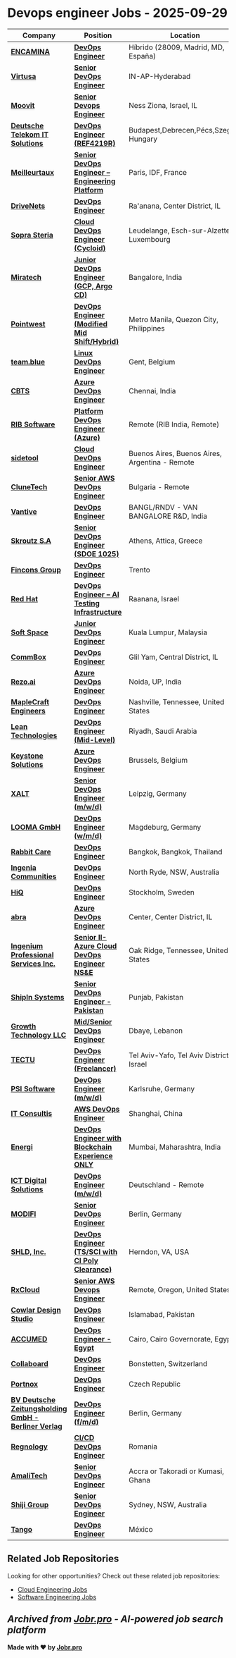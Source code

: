 # Devops engineer Jobs - 2025-09-29

| Company | Position | Location | Type | Date |
| ------- | -------- | -------- | ---- | ------ |
| **[ENCAMINA](https://www.encamina.com/)** | **[DevOps Engineer](https://jobr.pro/job/28970130/devops-engineer?utm_source=github&utm_medium=repo&utm_campaign=github-devops-jobs)** | Híbrido (28009, Madrid, MD, España) | On Site | Sep 29 |
| **[Virtusa](https://www.virtusa.com/)** | **[Senior DevOps Engineer](https://jobr.pro/job/28951726/senior-devops-engineer?utm_source=github&utm_medium=repo&utm_campaign=github-devops-jobs)** | IN-AP-Hyderabad | On Site | Sep 29 |
| **[Moovit](https://moovit.com/)** | **[Senior Devops Engineer](https://jobr.pro/job/28965835/senior-devops-engineer?utm_source=github&utm_medium=repo&utm_campaign=github-devops-jobs)** | Ness Ziona, Israel, IL | On Site | Sep 29 |
| **[Deutsche Telekom IT Solutions](https://www.deutschetelekomitsolutions.hu)** | **[DevOps Engineer (REF4219R)](https://jobr.pro/job/28946788/devops-engineer-ref4219r?utm_source=github&utm_medium=repo&utm_campaign=github-devops-jobs)** | Budapest,Debrecen,Pécs,Szeged, Hungary | On Site | Sep 29 |
| **[Meilleurtaux](https://www.meilleurtaux.com/)** | **[Senior DevOps Engineer – Engineering Platform](https://jobr.pro/job/28946793/senior-devops-engineer-engineering-platform?utm_source=github&utm_medium=repo&utm_campaign=github-devops-jobs)** | Paris, IDF, France | On Site | Sep 29 |
| **[DriveNets](https://www.drivenets.com/)** | **[DevOps Engineer](https://jobr.pro/job/28965450/devops-engineer?utm_source=github&utm_medium=repo&utm_campaign=github-devops-jobs)** | Ra'anana, Center District, IL | On Site | Sep 29 |
| **[Sopra Steria](https://www.soprasteria.com)** | **[Cloud DevOps Engineer (Cycloid)](https://jobr.pro/job/28946488/cloud-devops-engineer-cycloid?utm_source=github&utm_medium=repo&utm_campaign=github-devops-jobs)** | Leudelange, Esch-sur-Alzette, Luxembourg | Remote | Sep 29 |
| **[Miratech](https://miratechgroup.com/)** | **[Junior DevOps Engineer (GCP, Argo CD)](https://jobr.pro/job/28906067/junior-devops-engineer-gcp-argo-cd?utm_source=github&utm_medium=repo&utm_campaign=github-devops-jobs)** | Bangalore, India | On Site | Sep 29 |
| **[Pointwest](https://pointwest.com/)** | **[DevOps Engineer (Modified Mid Shift/Hybrid)](https://jobr.pro/job/28959025/devops-engineer-modified-mid-shifthybrid?utm_source=github&utm_medium=repo&utm_campaign=github-devops-jobs)** | Metro Manila, Quezon City, Philippines | On Site | Sep 29 |
| **[team.blue](https://team.blue/)** | **[Linux DevOps Engineer](https://jobr.pro/job/28939351/linux-devops-engineer?utm_source=github&utm_medium=repo&utm_campaign=github-devops-jobs)** | Gent, Belgium | On Site | Sep 29 |
| **[CBTS](https://www.cbts.com/)** | **[Azure DevOps Engineer](https://jobr.pro/job/28914889/azure-devops-engineer?utm_source=github&utm_medium=repo&utm_campaign=github-devops-jobs)** | Chennai, India | On Site | Sep 29 |
| **[RIB Software](https://www.rib-software.com/)** | **[Platform DevOps Engineer (Azure)](https://jobr.pro/job/28971205/platform-devops-engineer-azure?utm_source=github&utm_medium=repo&utm_campaign=github-devops-jobs)** | Remote (RIB India, Remote) | Remote | Sep 29 |
| **[sidetool](https://www.sidetool.co/)** | **[Cloud DevOps Engineer](https://jobr.pro/job/28961035/cloud-devops-engineer?utm_source=github&utm_medium=repo&utm_campaign=github-devops-jobs)** | Buenos Aires, Buenos Aires, Argentina - Remote | Remote | Sep 29 |
| **[CluneTech](https://www.clunetech.com/)** | **[Senior AWS DevOps Engineer](https://jobr.pro/job/28954299/senior-aws-devops-engineer?utm_source=github&utm_medium=repo&utm_campaign=github-devops-jobs)** | Bulgaria - Remote | Remote | Sep 29 |
| **[Vantive](https://www.vantive.com/)** | **[DevOps Engineer](https://jobr.pro/job/28942318/devops-engineer?utm_source=github&utm_medium=repo&utm_campaign=github-devops-jobs)** | BANGL/RNDV - VAN BANGALORE R&D, India | On Site | Sep 29 |
| **[Skroutz S.A](https://www.skroutz.gr/)** | **[Senior DevOps Engineer (SDOE 1025)](https://jobr.pro/job/28915960/senior-devops-engineer-sdoe-1025?utm_source=github&utm_medium=repo&utm_campaign=github-devops-jobs)** | Athens, Attica, Greece | On Site | Sep 29 |
| **[Fincons Group](https://www.finconsgroup.com)** | **[DevOps Engineer](https://jobr.pro/job/28953818/devops-engineer?utm_source=github&utm_medium=repo&utm_campaign=github-devops-jobs)** | Trento | On Site | Sep 29 |
| **[Red Hat](https://www.redhat.com/)** | **[DevOps Engineer – AI Testing Infrastructure](https://jobr.pro/job/28966612/devops-engineer-ai-testing-infrastructure?utm_source=github&utm_medium=repo&utm_campaign=github-devops-jobs)** | Raanana, Israel | Remote | Sep 29 |
| **[Soft Space](https://www.softspace.com.my/)** | **[Junior DevOps Engineer](https://jobr.pro/job/28970891/junior-devops-engineer?utm_source=github&utm_medium=repo&utm_campaign=github-devops-jobs)** | Kuala Lumpur, Malaysia | On Site | Sep 28 |
| **[CommBox](https://www.commbox.io/)** | **[DevOps Engineer](https://jobr.pro/job/28966561/devops-engineer?utm_source=github&utm_medium=repo&utm_campaign=github-devops-jobs)** | Glil Yam, Central District, IL | On Site | Sep 28 |
| **[Rezo.ai](https://rezo.ai/)** | **[Azure DevOps Engineer](https://jobr.pro/job/28961134/azure-devops-engineer?utm_source=github&utm_medium=repo&utm_campaign=github-devops-jobs)** | Noida, UP, India | On Site | Sep 28 |
| **[MapleCraft Engineers](https://maplecrafteng.com/)** | **[DevOps Engineer](https://jobr.pro/job/28960318/devops-engineer?utm_source=github&utm_medium=repo&utm_campaign=github-devops-jobs)** | Nashville, Tennessee, United States | Remote | Sep 28 |
| **[Lean Technologies](https://www.leantech.me/)** | **[DevOps Engineer (Mid-Level)](https://jobr.pro/job/28902623/devops-engineer-mid-level?utm_source=github&utm_medium=repo&utm_campaign=github-devops-jobs)** | Riyadh, Saudi Arabia | On Site | Sep 28 |
| **[Keystone Solutions](https://www.keystone-solutions.be)** | **[Azure DevOps Engineer](https://jobr.pro/job/28956235/azure-devops-engineer?utm_source=github&utm_medium=repo&utm_campaign=github-devops-jobs)** | Brussels, Belgium | On Site | Sep 28 |
| **[XALT](https://www.xalt.de)** | **[Senior DevOps Engineer (m/w/d)](https://jobr.pro/job/28955409/senior-devops-engineer-mwd?utm_source=github&utm_medium=repo&utm_campaign=github-devops-jobs)** | Leipzig, Germany | On Site | Sep 28 |
| **[LOOMA GmbH](https://looma-it.de/)** | **[DevOps Engineer (w/m/d)](https://jobr.pro/job/28953343/devops-engineer-wmd?utm_source=github&utm_medium=repo&utm_campaign=github-devops-jobs)** | Magdeburg, Germany | On Site | Sep 28 |
| **[Rabbit Care](https://rabbitcare.com/)** | **[DevOps Engineer](https://jobr.pro/job/28951454/devops-engineer?utm_source=github&utm_medium=repo&utm_campaign=github-devops-jobs)** | Bangkok, Bangkok, Thailand | On Site | Sep 28 |
| **[Ingenia Communities](https://www.ingeniacommunities.com.au/)** | **[DevOps Engineer](https://jobr.pro/job/28949524/devops-engineer?utm_source=github&utm_medium=repo&utm_campaign=github-devops-jobs)** | North Ryde, NSW, Australia | On Site | Sep 28 |
| **[HiQ](https://www.hiq.se/)** | **[DevOps Engineer](https://jobr.pro/job/28947355/devops-engineer?utm_source=github&utm_medium=repo&utm_campaign=github-devops-jobs)** | Stockholm, Sweden | On Site | Sep 28 |
| **[abra](https://www.abra-it.com/)** | **[Azure DevOps Engineer](https://jobr.pro/job/28965707/azure-devops-engineer?utm_source=github&utm_medium=repo&utm_campaign=github-devops-jobs)** | Center, Center District, IL | On Site | Sep 28 |
| **[Ingenium Professional Services Inc.](https://www.ingenium-services.com/)** | **[Senior II-Azure Cloud DevOps Engineer NS&E](https://jobr.pro/job/28939930/senior-ii-azure-cloud-devops-engineer-nse?utm_source=github&utm_medium=repo&utm_campaign=github-devops-jobs)** | Oak Ridge, Tennessee, United States | On Site | Sep 28 |
| **[ShipIn Systems](https://shipin.ai/)** | **[Senior DevOps Engineer - Pakistan](https://jobr.pro/job/28931601/senior-devops-engineer-pakistan?utm_source=github&utm_medium=repo&utm_campaign=github-devops-jobs)** | Punjab, Pakistan | On Site | Sep 28 |
| **[Growth Technology LLC](https://growthtechnology.us/)** | **[Mid/Senior DevOps Engineer](https://jobr.pro/job/28929104/midsenior-devops-engineer?utm_source=github&utm_medium=repo&utm_campaign=github-devops-jobs)** | Dbaye, Lebanon | On Site | Sep 28 |
| **[TECTU](https://tectu.io)** | **[DevOps Engineer (Freelancer)](https://jobr.pro/job/28927348/devops-engineer-freelancer?utm_source=github&utm_medium=repo&utm_campaign=github-devops-jobs)** | Tel Aviv-Yafo, Tel Aviv District, Israel | On Site | Sep 28 |
| **[PSI Software](https://www.psi.de/)** | **[DevOps Engineer (m/w/d)](https://jobr.pro/job/28923716/devops-engineer-mwd?utm_source=github&utm_medium=repo&utm_campaign=github-devops-jobs)** | Karlsruhe, Germany | On Site | Sep 28 |
| **[IT Consultis](https://it-consultis.com/)** | **[AWS DevOps Engineer](https://jobr.pro/job/28921669/aws-devops-engineer?utm_source=github&utm_medium=repo&utm_campaign=github-devops-jobs)** | Shanghai, China | On Site | Sep 28 |
| **[Energi](https://energi.world/)** | **[DevOps Engineer with Blockchain Experience ONLY](https://jobr.pro/job/28918664/devops-engineer-with-blockchain-experience-only?utm_source=github&utm_medium=repo&utm_campaign=github-devops-jobs)** | Mumbai, Maharashtra, India | Remote | Sep 28 |
| **[ICT Digital Solutions](https://ict-ds.eu/)** | **[DevOps Engineer (m/w/d)](https://jobr.pro/job/28918660/devops-engineer-mwd?utm_source=github&utm_medium=repo&utm_campaign=github-devops-jobs)** | Deutschland - Remote | Remote | Sep 28 |
| **[MODIFI](https://modifi.com)** | **[Senior DevOps Engineer](https://jobr.pro/job/28918467/senior-devops-engineer?utm_source=github&utm_medium=repo&utm_campaign=github-devops-jobs)** | Berlin, Germany | On Site | Sep 28 |
| **[SHLD, Inc.](https://shld.co/)** | **[DevOps Engineer (TS/SCI with CI Poly Clearance)](https://jobr.pro/job/28915714/devops-engineer-tssci-with-ci-poly-clearance?utm_source=github&utm_medium=repo&utm_campaign=github-devops-jobs)** | Herndon, VA, USA | On Site | Sep 28 |
| **[RxCloud](https://www.therxcloud.com/)** | **[Senior AWS Devops Engineer](https://jobr.pro/job/28915535/senior-aws-devops-engineer?utm_source=github&utm_medium=repo&utm_campaign=github-devops-jobs)** | Remote, Oregon, United States | Remote | Sep 28 |
| **[Cowlar Design Studio](https://cowlardesignstudio.com/)** | **[DevOps Engineer](https://jobr.pro/job/28915312/devops-engineer?utm_source=github&utm_medium=repo&utm_campaign=github-devops-jobs)** | Islamabad, Pakistan | On Site | Sep 28 |
| **[ACCUMED](https://accumed.ae/)** | **[DevOps Engineer - Egypt](https://jobr.pro/job/28913890/devops-engineer-egypt?utm_source=github&utm_medium=repo&utm_campaign=github-devops-jobs)** | Cairo, Cairo Governorate, Egypt | On Site | Sep 28 |
| **[Collaboard](https://www.collaboard.app/)** | **[DevOps Engineer](https://jobr.pro/job/28910952/devops-engineer?utm_source=github&utm_medium=repo&utm_campaign=github-devops-jobs)** | Bonstetten, Switzerland | On Site | Sep 28 |
| **[Portnox](https://www.portnox.com/)** | **[DevOps Engineer](https://jobr.pro/job/28910388/devops-engineer?utm_source=github&utm_medium=repo&utm_campaign=github-devops-jobs)** | Czech Republic | Remote | Sep 28 |
| **[BV Deutsche Zeitungsholding GmbH - Berliner Verlag](https://berlinerverlag.com/)** | **[DevOps Engineer (f/m/d)](https://jobr.pro/job/28908606/devops-engineer-fmd?utm_source=github&utm_medium=repo&utm_campaign=github-devops-jobs)** | Berlin, Germany | On Site | Sep 28 |
| **[Regnology](https://www.regnology.net/)** | **[CI/CD DevOps Engineer](https://jobr.pro/job/28908117/cicd-devops-engineer?utm_source=github&utm_medium=repo&utm_campaign=github-devops-jobs)** | Romania | On Site | Sep 28 |
| **[AmaliTech](https://www.amalitech.org)** | **[Senior DevOps Engineer](https://jobr.pro/job/28904707/senior-devops-engineer?utm_source=github&utm_medium=repo&utm_campaign=github-devops-jobs)** | Accra or Takoradi or Kumasi, Ghana | On Site | Sep 28 |
| **[Shiji Group](https://www.shijigroup.com/)** | **[Senior DevOps Engineer](https://jobr.pro/job/28902485/senior-devops-engineer?utm_source=github&utm_medium=repo&utm_campaign=github-devops-jobs)** | Sydney, NSW, Australia | On Site | Sep 28 |
| **[Tango](https://www.tango.io/)** | **[DevOps Engineer](https://jobr.pro/job/28900503/devops-engineer?utm_source=github&utm_medium=repo&utm_campaign=github-devops-jobs)** | México | Remote | Sep 28 |

## Related Job Repositories

Looking for other opportunities? Check out these related job repositories:

- [Cloud Engineering Jobs](https://github.com/jobs-jobr-pro/Cloud-Engineering-Jobs)
- [Software Engineering Jobs](https://github.com/jobs-jobr-pro/Software-Engineering-Jobs)



*Archived from [Jobr.pro](https://jobr.pro?utm_source=github&utm_medium=repo&utm_campaign=github-devops-jobs) - AI-powered job search platform*
---

**Made with ❤️ by [Jobr.pro](https://jobr.pro?utm_source=github&utm_medium=repo&utm_campaign=github-devops-jobs)**